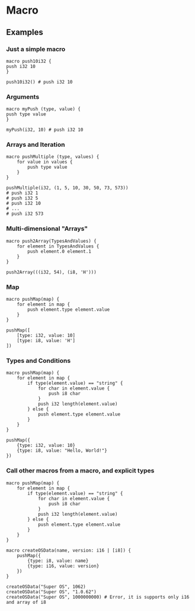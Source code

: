 # Macro
## Examples
### Just a simple macro
```basm
macro push10i32 {
push i32 10
}

push10i32() # push i32 10
```
### Arguments
```basm
macro myPush (type, value) {
push type value
}

myPush(i32, 10) # push i32 10
```
### Arrays and Iteration
```basm
macro pushMultiple (type, values) {
    for value in values {
        push type value
    }
}

pushMultiple(i32, (1, 5, 10, 30, 50, 73, 573))
# push i32 1
# push i32 5
# push i32 10
# ...
# push i32 573
```

### Multi-dimensional "Arrays"
```basm
macro push2Array(TypesAndValues) {
    for element in TypesAndValues {
        push element.0 element.1
    }
}

push2Array(((i32, 54), (i8, 'H')))
```

### Map
```basm
macro pushMap(map) {
    for element in map {
        push element.type element.value
    }
}

pushMap([
    [type: i32, value: 10]
    [type: i8, value: 'H']
])
```

### Types and Conditions
```basm
macro pushMap(map) {
    for element in map {
        if type(element.value) == "string" {
            for char in element.value {
                push i8 char
            }
            push i32 length(element.value)
        } else {
            push element.type element.value
        }
    }
}

pushMap({
    {type: i32, value: 10}
    {type: i8, value: "Hello, World!"}
})
```

### Call other macros from a macro, and explicit types
```basm
macro pushMap(map) {
    for element in map {
        if type(element.value) == "string" {
            for char in element.value {
                push i8 char
            }
            push i32 length(element.value)
        } else {
            push element.type element.value
        }
    }
}

macro createOSData(name, version: i16 | [i8]) {
    pushMap({
        {type: i8, value: name}
        {type: i16, value: version}
    })
}

createOSData("Super OS", 1062)
createOSData("Super OS", "1.0.62")
createOSData("Super OS", 1000000000) # Error, it is supports only i16 and array of i8
```